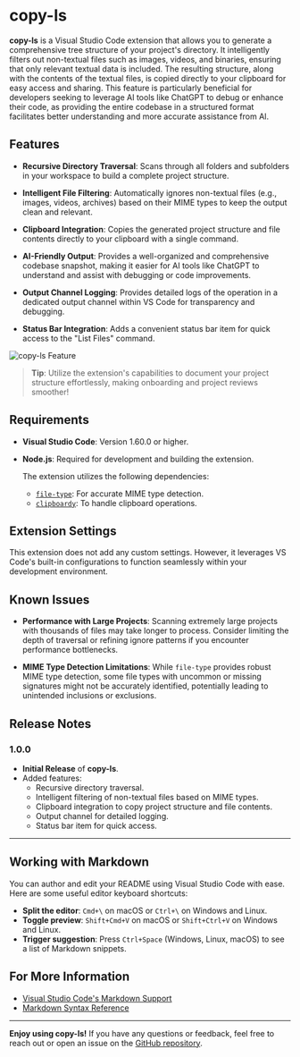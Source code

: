 # copy-ls

**copy-ls** is a Visual Studio Code extension that allows you to generate a comprehensive tree structure of your project's directory. It intelligently filters out non-textual files such as images, videos, and binaries, ensuring that only relevant textual data is included. The resulting structure, along with the contents of the textual files, is copied directly to your clipboard for easy access and sharing. This feature is particularly beneficial for developers seeking to leverage AI tools like ChatGPT to debug or enhance their code, as providing the entire codebase in a structured format facilitates better understanding and more accurate assistance from AI.

## Features

- **Recursive Directory Traversal**: Scans through all folders and subfolders in your workspace to build a complete project structure.
  
- **Intelligent File Filtering**: Automatically ignores non-textual files (e.g., images, videos, archives) based on their MIME types to keep the output clean and relevant.
  
- **Clipboard Integration**: Copies the generated project structure and file contents directly to your clipboard with a single command.
  
- **AI-Friendly Output**: Provides a well-organized and comprehensive codebase snapshot, making it easier for AI tools like ChatGPT to understand and assist with debugging or code improvements.
  
- **Output Channel Logging**: Provides detailed logs of the operation in a dedicated output channel within VS Code for transparency and debugging.
  
- **Status Bar Integration**: Adds a convenient status bar item for quick access to the "List Files" command.

![copy-ls Feature](images/copy-ls-feature.png)

> **Tip**: Utilize the extension's capabilities to document your project structure effortlessly, making onboarding and project reviews smoother!

## Requirements

- **Visual Studio Code**: Version 1.60.0 or higher.
- **Node.js**: Required for development and building the extension.
  
  The extension utilizes the following dependencies:
  
  - [`file-type`](https://www.npmjs.com/package/file-type): For accurate MIME type detection.
  - [`clipboardy`](https://www.npmjs.com/package/clipboardy): To handle clipboard operations.

## Extension Settings

This extension does not add any custom settings. However, it leverages VS Code's built-in configurations to function seamlessly within your development environment.

## Known Issues

- **Performance with Large Projects**: Scanning extremely large projects with thousands of files may take longer to process. Consider limiting the depth of traversal or refining ignore patterns if you encounter performance bottlenecks.
  
- **MIME Type Detection Limitations**: While `file-type` provides robust MIME type detection, some file types with uncommon or missing signatures might not be accurately identified, potentially leading to unintended inclusions or exclusions.

## Release Notes

### 1.0.0

- **Initial Release** of **copy-ls**.
- Added features:
  - Recursive directory traversal.
  - Intelligent filtering of non-textual files based on MIME types.
  - Clipboard integration to copy project structure and file contents.
  - Output channel for detailed logging.
  - Status bar item for quick access.

---

## Working with Markdown

You can author and edit your README using Visual Studio Code with ease. Here are some useful editor keyboard shortcuts:

- **Split the editor**: `Cmd+\` on macOS or `Ctrl+\` on Windows and Linux.
- **Toggle preview**: `Shift+Cmd+V` on macOS or `Shift+Ctrl+V` on Windows and Linux.
- **Trigger suggestion**: Press `Ctrl+Space` (Windows, Linux, macOS) to see a list of Markdown snippets.

## For More Information

- [Visual Studio Code's Markdown Support](https://code.visualstudio.com/docs/languages/markdown)
- [Markdown Syntax Reference](https://www.markdownguide.org/basic-syntax/)

---

**Enjoy using copy-ls!** If you have any questions or feedback, feel free to reach out or open an issue on the [GitHub repository](https://github.com/7abib04/copy-ls).

